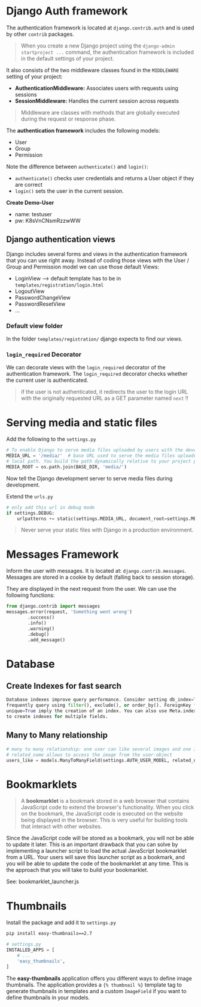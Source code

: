 # Django Auth framework

The authentication framework is located at `django.contrib.auth` and is used by other
`contrib` packages.

> When you create a new Django project using the `django-admin startproject ...` command, the authentication framework 
> is included in the default settings of your project.

It also consists of the two middleware classes found in the `MIDDLEWARE` setting of your project:
* **AuthenticationMiddleware:** Associates users with requests using sessions
* **SessionMiddleware:** Handles the current session across requests

> Middleware are classes with methods that are globally executed during the request or response phase.

The **authentication framework** includes the following models:
* User
* Group
* Permission

Note the difference between `authenticate()` and `login()`: 
* `authenticate()` checks user credentials and returns a User object if they are correct
* `login()` sets the user in the current session.

**Create Demo-User**
* name: testuser
* pw: K8sVnCNsmRzzwWW

## Django authentication views

Django includes several forms and views in the authentication framework that you can use right away.
Instead of coding those views with the User / Group and Permission model we can use those default Views:

* LoginView --> default template has to be in `templates/registration/login.html`
* LogoutView
* PasswordChangeView
* PasswordResetView
* ...

### Default view folder
In the folder `templates/registration/` django expects to find our views.

### `login_required` Decorator

We can decorate views with the `login_required` decorator of the authentication framework. 
The `login_required` decorator checks whether the current user is authenticated.

> if the user is not authenticated, it redirects the user to the login URL with the originally requested URL as a 
>GET parameter named `next` !!

# Serving media and static files

Add the following to the `settings.py`
```python
# To enable Django to serve media files uploaded by users with the development server
MEDIA_URL = '/media/'  # base URL used to serve the media files uploaded by users
# local path. You build the path dynamically relative to your project path to make your code more generic.
MEDIA_ROOT = os.path.join(BASE_DIR, 'media/')
```

Now tell the Django development server to serve media files during development.

Extend the `urls.py`

```python
# only add this url in debug mode
if settings.DEBUG:
    urlpatterns += static(settings.MEDIA_URL, document_root=settings.MEDIA_ROOT)
```

> Never serve your static files with Django in a production environment.

# Messages Framework

Inform the user with messages. It is located at: `django.contrib.messages`.
Messages are stored in a cookie by default (falling back to session storage).

They are displayed in the next request from the user. We can use the following functions:

```python
from django.contrib import messages
messages.error(request, 'Something went wrong')
        .success()
        .info()
        .warning()
        .debug()
        .add_message()
```

# Database

## Create Indexes for fast search

```python
Database indexes improve query performance. Consider setting db_index=True for fields that you
frequently query using filter(), exclude(), or order_by(). ForeignKey fields or fields with
unique=True imply the creation of an index. You can also use Meta.index_together or Meta.indexes
to create indexes for multiple fields.
```

## Many to Many relationship

```python
# many to many relationship: one user can like several images and one images can be liked by several users
# related_name allows to access the image from the user-object
users_like = models.ManyToManyField(settings.AUTH_USER_MODEL, related_name='images_liked', blank=True)
```

# Bookmarklets

> A **bookmarklet** is a bookmark stored in a web browser that contains JavaScript code to extend the browser's 
> functionality. When you click on the bookmark, the JavaScript code is executed on the website being displayed 
> in the browser. This is very useful for building tools that interact with other websites.

Since the JavaScript code will be stored as a bookmark, you will not be able to update it later. 
This is an important drawback that you can solve by implementing a launcher script to load the actual 
JavaScript bookmarklet from a URL. Your users will save this launcher script as a bookmark, and you will be able to 
update the code of the bookmarklet at any time. This is the approach that you will take to build your bookmarklet.

See: bookmarklet_launcher.js

# Thumbnails

Install the package and add it to `settings.py`

```bash 
pip install easy-thumbnails==2.7
```

```python 
# settings.py
INSTALLED_APPS = [    
    # ...    
    'easy_thumbnails',
]
```

The **easy-thumbnails** application offers you different ways to define image thumbnails. 
The application provides a `{% thumbnail %}` template tag to generate thumbnails in templates and a custom 
`ImageField` if you want to define thumbnails in your models. 
